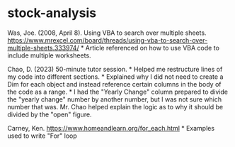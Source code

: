 # stock-analysis
Was, Joe. (2008, April 8). Using VBA to search over multiple sheets.  https://www.mrexcel.com/board/threads/using-vba-to-search-over-multiple-sheets.333974/
	* Article referenced on how to use VBA code to include multiple worksheets.

Chao, D. (2023) 50-minute tutor session. 
	* Helped me restructure lines of my code into different sections.
	* Explained why I did not need to create a Dim for each object and instead reference certain columns in the body of the code as a range.
	* I had the "Yearly Change" column prepared to divide the "yearly change" number by another number, but I was not sure which number that was. Mr. Chao helped explain the logic as to why it should be divided by the "open" figure.

Carney, Ken. https://www.homeandlearn.org/for_each.html
	* Examples used to write "For" loop

 
